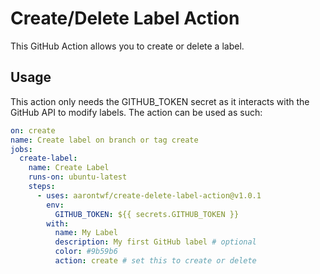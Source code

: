 # Create/Delete Label Action

This GitHub Action allows you to create or delete a label.

## Usage

This action only needs the GITHUB_TOKEN secret as it interacts with the GitHub API to modify labels. The action can be used as such:

```yaml
on: create
name: Create label on branch or tag create
jobs:
  create-label:
    name: Create Label
    runs-on: ubuntu-latest
    steps:
      - uses: aarontwf/create-delete-label-action@v1.0.1
        env:
          GITHUB_TOKEN: ${{ secrets.GITHUB_TOKEN }}
        with:
          name: My Label
          description: My first GitHub label # optional
          color: #9b59b6
          action: create # set this to create or delete
```
